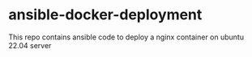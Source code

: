 # ansible-docker-deployment
This repo contains ansible code to deploy a nginx container on ubuntu 22.04 server
